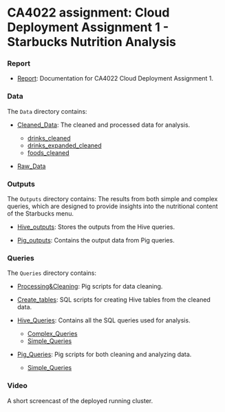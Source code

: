 # CA4022 assignment: Cloud Deployment Assignment 1 - Starbucks Nutrition Analysis


### Report
- [Report](Report.pdf): Documentation for CA4022 Cloud Deployment Assignment 1.

### Data

The `Data` directory contains:

- [Cleaned_Data](./Data/Cleaned_data): The cleaned and processed data for analysis.
  - [drinks_cleaned](./Data/Cleaned_data/drinks_cleaned)
  - [drinks_expanded_cleaned](./Data/Cleaned_data/drinks_expanded_cleaned)
  - [foods_cleaned](./Data/Cleaned_data/foods_cleaned)

- [Raw_Data](./Data/Raw_data)


### Outputs
The `Outputs` directory contains:
The results from both simple and complex queries, which are designed to provide insights into the nutritional content of the Starbucks menu.

- [Hive_outputs](./Outputs/Hive_outputs): Stores the outputs from the Hive queries.
  
- [Pig_outputs](./Outputs/Pig_outputs): Contains the output data from Pig queries.

### Queries
The `Queries` directory contains:

- [Processing&Cleaning](./Queries/Processing&Cleaning.pig): Pig scripts for data cleaning.

- [Create_tables](./Queries/Create_tables.sql): SQL scripts for creating Hive tables from the cleaned data.
  
- [Hive_Queries](./Queries): Contains all the SQL queries used for analysis. 
  - [Complex_Queries](./Queries/Hive_complex_queries.sql)
  - [Simple_Queries](./Queries/Hive_simple_queries.sql)
  
- [Pig_Queries](./Queries): Pig scripts for both cleaning and analyzing data.
  - [Simple_Queries](./Queries/Pig_queries.pig)

### Video

A short screencast of the deployed running cluster.
